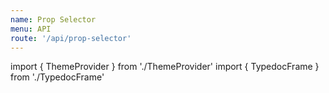 ```yaml
---
name: Prop Selector
menu: API
route: '/api/prop-selector'
---
```


import { ThemeProvider } from './ThemeProvider'
import { TypedocFrame } from './TypedocFrame'

<ThemeProvider>
  <TypedocFrame
    title="Prop Selector"
    route="modules/_createpropselector_"
  />
</ThemeProvider>
